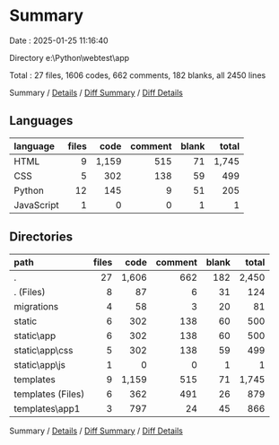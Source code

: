 # Summary

Date : 2025-01-25 11:16:40

Directory e:\\Python\\webtest\\app

Total : 27 files,  1606 codes, 662 comments, 182 blanks, all 2450 lines

Summary / [Details](details.md) / [Diff Summary](diff.md) / [Diff Details](diff-details.md)

## Languages
| language | files | code | comment | blank | total |
| :--- | ---: | ---: | ---: | ---: | ---: |
| HTML | 9 | 1,159 | 515 | 71 | 1,745 |
| CSS | 5 | 302 | 138 | 59 | 499 |
| Python | 12 | 145 | 9 | 51 | 205 |
| JavaScript | 1 | 0 | 0 | 1 | 1 |

## Directories
| path | files | code | comment | blank | total |
| :--- | ---: | ---: | ---: | ---: | ---: |
| . | 27 | 1,606 | 662 | 182 | 2,450 |
| . (Files) | 8 | 87 | 6 | 31 | 124 |
| migrations | 4 | 58 | 3 | 20 | 81 |
| static | 6 | 302 | 138 | 60 | 500 |
| static\\app | 6 | 302 | 138 | 60 | 500 |
| static\\app\\css | 5 | 302 | 138 | 59 | 499 |
| static\\app\\js | 1 | 0 | 0 | 1 | 1 |
| templates | 9 | 1,159 | 515 | 71 | 1,745 |
| templates (Files) | 6 | 362 | 491 | 26 | 879 |
| templates\\app1 | 3 | 797 | 24 | 45 | 866 |

Summary / [Details](details.md) / [Diff Summary](diff.md) / [Diff Details](diff-details.md)